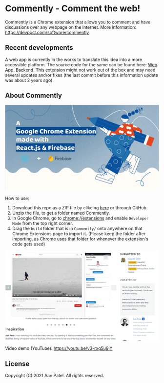 # Commently - Comment the web!
Commently is a Chrome extension that allows you to comment and have discussions over any webpage on the internet. More information: https://devpost.com/software/commently

## Recent developments
A web app is currently in the works to translate this idea into a more accessible platform. The source code for the same can be found here: [Web App](https://github.com/aannirajpatel/commently-web-app), [Backend](https://github.com/aannirajpatel/commently-backend). This extension might not work out of the box and may need several updates and/or fixes (the last commit before this information update was about 2 years ago).

## About Commently
![About Commently](image-1.png)

How to use:

1. Download this repo as a ZIP file by clikcing [here](https://github.com/aannirajpatel/Commently/archive/refs/heads/main.zip) or through GitHub.
2. Unzip the file, to get a folder named Commently.
3. In Google Chrome, go to [chrome://extensions](chrome://extensions) and enable `Developer Mode` from the top right corner.
4. Drag the `build` folder that is in `Commently/` onto anywhere on that Chrome Extensions page to import it. (Please keep the folder after importing, as Chrome uses that folder for whenever the extension's code gets used)

![Commently Demo](image.png)

Video demo (YouTube): https://youtu.be/v3-rxq5u9iY

## License

Copyright (C) 2021 Aan Patel. All rights reserved.